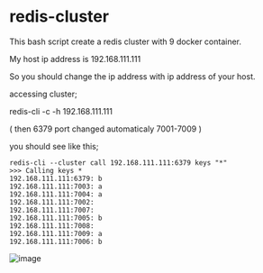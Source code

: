 # redis-cluster

This bash script create a redis cluster with 9 docker container. 

My host ip address is 192.168.111.111

So you should change the ip address with ip address of your host.

accessing cluster;

redis-cli -c -h 192.168.111.111

( then 6379 port changed automaticaly 7001-7009 ) 


you should see like this;

```
redis-cli --cluster call 192.168.111.111:6379 keys "*"
>>> Calling keys *
192.168.111.111:6379: b
192.168.111.111:7003: a
192.168.111.111:7004: a
192.168.111.111:7002:
192.168.111.111:7007:
192.168.111.111:7005: b
192.168.111.111:7008:
192.168.111.111:7009: a
192.168.111.111:7006: b
```

![image](https://user-images.githubusercontent.com/9527118/150087632-228b113d-9a62-4341-992a-3a5170e5c2d5.png)


